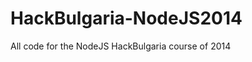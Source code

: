 HackBulgaria-NodeJS2014
=======================

All code for the NodeJS HackBulgaria course of 2014
